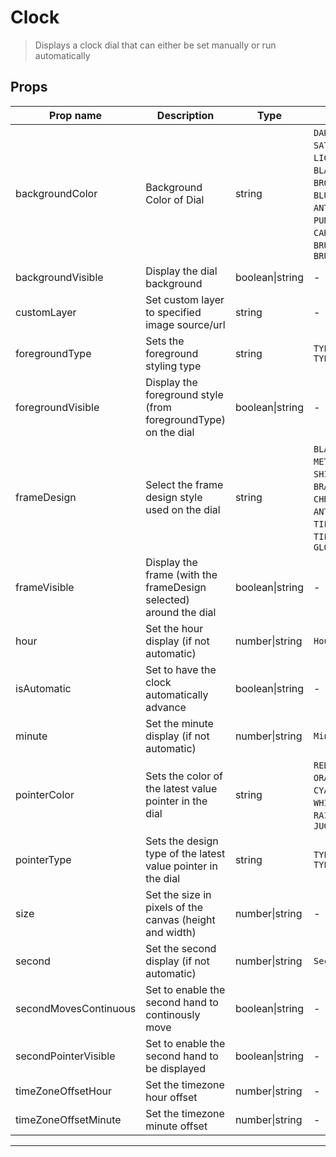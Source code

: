 # Clock

> Displays a clock dial that can either be set manually or run automatically

## Props

| Prop name             | Description                                                       | Type            | Values                                                                                                                                                                                                           | Default     |
| --------------------- | ----------------------------------------------------------------- | --------------- | ---------------------------------------------------------------------------------------------------------------------------------------------------------------------------------------------------------------- | ----------- |
| backgroundColor       | Background Color of Dial                                          | string          | `DARK_GRAY`, `SATIN_GRAY`, `LIGHT_GRAY`, `WHITE`, `BLACK`, `BEIGE`, `BROWN`, `RED`, `GREEN`, `BLUE`, `TURNED`, `ANTHRACITE`, `MUD`, `PUNCHED_SHEET`, `CARBON`, `STAINLESS`, `BRUSHED_METAL`, `BRUSHED_STAINLESS` | "DARK_GRAY" |
| backgroundVisible     | Display the dial background                                       | boolean\|string | -                                                                                                                                                                                                                | true        |
| customLayer           | Set custom layer to specified image source/url                    | string          | -                                                                                                                                                                                                                | undefined   |
| foregroundType        | Sets the foreground styling type                                  | string          | `TYPE1 through TYPE5`                                                                                                                                                                                            | "TYPE1"     |
| foregroundVisible     | Display the foreground style (from foregroundType) on the dial    | boolean\|string | -                                                                                                                                                                                                                | true        |
| frameDesign           | Select the frame design style used on the dial                    | string          | `BLACK_METAL`, `METAL`, `SHINY_METAL`, `BRASS`, `STEEL`, `CHROME`, `GOLD`, `ANTHRACITE`, `TILTED_GRAY`, `TILTED_BLACK`, `GLOSSY_METAL`                                                                           | "METAL"     |
| frameVisible          | Display the frame (with the frameDesign selected) around the dial | boolean\|string | -                                                                                                                                                                                                                | true        |
| hour                  | Set the hour display (if not automatic)                           | number\|string  | `Hour (0-23)`                                                                                                                                                                                                    | undefined   |
| isAutomatic           | Set to have the clock automatically advance                       | boolean\|string | -                                                                                                                                                                                                                | undefined   |
| minute                | Set the minute display (if not automatic)                         | number\|string  | `Minute (0-59)`                                                                                                                                                                                                  | undefined   |
| pointerColor          | Sets the color of the latest value pointer in the dial            | string          | `RED`, `GREEN`, `BLUE`, `ORANGE`, `YELLOW`, `CYAN`, `MAGENTA`, `WHITE`, `GRAY`, `BLACK`, `RAITH`, `GREEN_LCD`, `JUG_GREEN`                                                                                       | "RED"       |
| pointerType           | Sets the design type of the latest value pointer in the dial      | string          | `TYPE1 through TYPE16`                                                                                                                                                                                           | "TYPE1"     |
| size                  | Set the size in pixels of the canvas (height and width)           | number\|string  | -                                                                                                                                                                                                                | undefined   |
| second                | Set the second display (if not automatic)                         | number\|string  | `Seconds (0-59)`                                                                                                                                                                                                 | undefined   |
| secondMovesContinuous | Set to enable the second hand to continously move                 | boolean\|string | -                                                                                                                                                                                                                | false       |
| secondPointerVisible  | Set to enable the second hand to be displayed                     | boolean\|string | -                                                                                                                                                                                                                | true        |
| timeZoneOffsetHour    | Set the timezone hour offset                                      | number\|string  | -                                                                                                                                                                                                                | undefined   |
| timeZoneOffsetMinute  | Set the timezone minute offset                                    | number\|string  | -                                                                                                                                                                                                                | undefined   |

---
